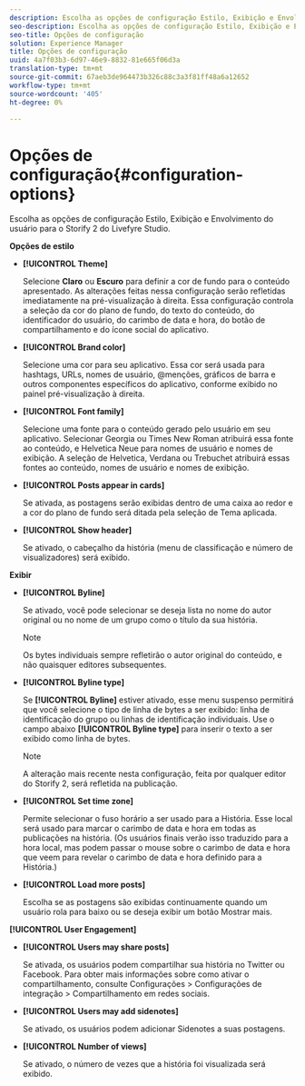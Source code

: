```yaml
---
description: Escolha as opções de configuração Estilo, Exibição e Envolvimento do usuário para o Storify 2 do Livefyre Studio.
seo-description: Escolha as opções de configuração Estilo, Exibição e Envolvimento do usuário para o Storify 2 do Livefyre Studio.
seo-title: Opções de configuração
solution: Experience Manager
title: Opções de configuração
uuid: 4a7f03b3-6d97-46e9-8832-81e665f06d3a
translation-type: tm+mt
source-git-commit: 67aeb3de964473b326c88c3a3f81ff48a6a12652
workflow-type: tm+mt
source-wordcount: '405'
ht-degree: 0%

---
```



# Opções de configuração{#configuration-options}

Escolha as opções de configuração Estilo, Exibição e Envolvimento do usuário para o Storify 2 do Livefyre Studio.

**Opções de estilo**

* **[!UICONTROL Theme]**

   Selecione **Claro** ou **Escuro** para definir a cor de fundo para o conteúdo apresentado. As alterações feitas nessa configuração serão refletidas imediatamente na pré-visualização à direita. Essa configuração controla a seleção da cor do plano de fundo, do texto do conteúdo, do identificador do usuário, do carimbo de data e hora, do botão de compartilhamento e do ícone social do aplicativo.

* **[!UICONTROL Brand color]**

   Selecione uma cor para seu aplicativo. Essa cor será usada para hashtags, URLs, nomes de usuário, @menções, gráficos de barra e outros componentes específicos do aplicativo, conforme exibido no painel pré-visualização à direita.

* **[!UICONTROL Font family]**

   Selecione uma fonte para o conteúdo gerado pelo usuário em seu aplicativo. Selecionar Georgia ou Times New Roman atribuirá essa fonte ao conteúdo, e Helvetica Neue para nomes de usuário e nomes de exibição. A seleção de Helvetica, Verdana ou Trebuchet atribuirá essas fontes ao conteúdo, nomes de usuário e nomes de exibição.

* **[!UICONTROL Posts appear in cards]**

   Se ativada, as postagens serão exibidas dentro de uma caixa ao redor e a cor do plano de fundo será ditada pela seleção de Tema aplicada.

* **[!UICONTROL Show header]**

   Se ativado, o cabeçalho da história (menu de classificação e número de visualizadores) será exibido.

**Exibir**

* **[!UICONTROL Byline]**

   Se ativado, você pode selecionar se deseja lista no nome do autor original ou no nome de um grupo como o título da sua história.

   >[!NOTE]
   >
   >Os bytes individuais sempre refletirão o autor original do conteúdo, e não quaisquer editores subsequentes.

* **[!UICONTROL Byline type]**

   Se **[!UICONTROL Byline]** estiver ativado, esse menu suspenso permitirá que você selecione o tipo de linha de bytes a ser exibido: linha de identificação do grupo ou linhas de identificação individuais. Use o campo abaixo **[!UICONTROL Byline type]** para inserir o texto a ser exibido como linha de bytes.

   >[!NOTE]
   >
   >A alteração mais recente nesta configuração, feita por qualquer editor do Storify 2, será refletida na publicação.

* **[!UICONTROL Set time zone]**

   Permite selecionar o fuso horário a ser usado para a História. Esse local será usado para marcar o carimbo de data e hora em todas as publicações na história. (Os usuários finais verão isso traduzido para a hora local, mas podem passar o mouse sobre o carimbo de data e hora que veem para revelar o carimbo de data e hora definido para a História.)

* **[!UICONTROL Load more posts]**

   Escolha se as postagens são exibidas continuamente quando um usuário rola para baixo ou se deseja exibir um botão Mostrar mais.

**[!UICONTROL User Engagement]**

* **[!UICONTROL Users may share posts]**

   Se ativada, os usuários podem compartilhar sua história no Twitter ou Facebook. Para obter mais informações sobre como ativar o compartilhamento, consulte Configurações > Configurações de integração > Compartilhamento em redes sociais.

* **[!UICONTROL Users may add sidenotes]**

   Se ativado, os usuários podem adicionar Sidenotes a suas postagens.

* **[!UICONTROL Number of views]**

   Se ativado, o número de vezes que a história foi visualizada será exibido.

